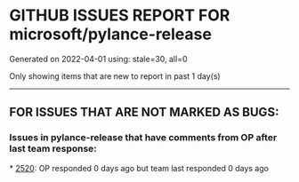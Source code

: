 
# GITHUB ISSUES REPORT FOR microsoft/pylance-release


Generated on 2022-04-01 using: stale=30, all=0


Only showing items that are new to report in past 1 day(s)


---

## FOR ISSUES THAT ARE NOT MARKED AS BUGS:


### Issues in pylance-release that have comments from OP after last team response:


\* [2520](https://github.com/microsoft/pylance-release/issues/2520 "Autocomplete unavailable on some module"): OP responded 0 days ago but team last responded 0 days ago
